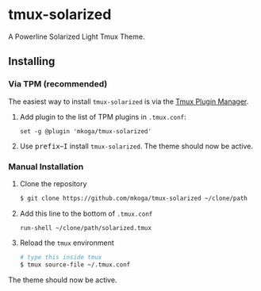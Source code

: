 tmux-solarized
=========

A Powerline Solarized Light Tmux Theme.

Installing
----------

### Via TPM (recommended)

The easiest way to install `tmux-solarized` is via the [Tmux Plugin
Manager](https://github.com/tmux-plugins/tpm).

1.  Add plugin to the list of TPM plugins in `.tmux.conf`:

    ``` tmux
    set -g @plugin 'mkoga/tmux-solarized'
    ```

2.  Use <kbd>prefix</kbd>–<kbd>I</kbd> install `tmux-solarized`. The theme
    should now be active.

### Manual Installation

1.  Clone the repository

    ``` sh
    $ git clone https://github.com/mkoga/tmux-solarized ~/clone/path
    ```

2.  Add this line to the bottom of `.tmux.conf`

    ``` tmux
    run-shell ~/clone/path/solarized.tmux
    ```

3.  Reload the `tmux` environment

    ``` sh
    # type this inside tmux
    $ tmux source-file ~/.tmux.conf
    ```

The theme should now be active.
